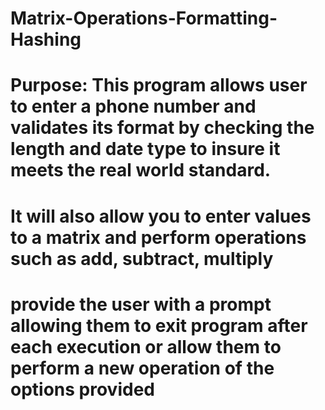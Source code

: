 # Matrix-Operations-Formatting-Hashing
# Purpose: This program allows user to enter a phone number and validates its format by checking the length and date type to insure it meets the real world standard.
# It will also allow you to enter values to a matrix and perform operations such as add, subtract, multiply 
# provide the user with a prompt allowing them to exit program after each execution or allow them to perform a new operation of the options provided
